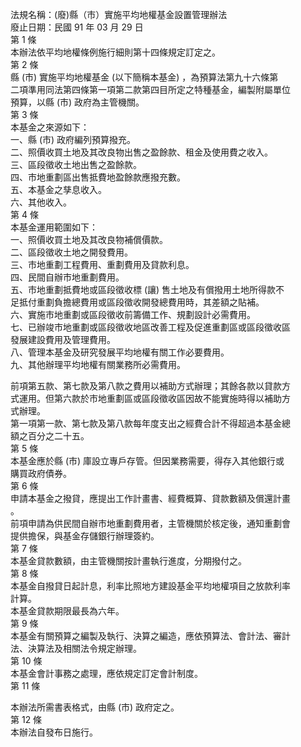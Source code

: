 法規名稱：(廢)縣（市）實施平均地權基金設置管理辦法  
廢止日期：民國 91 年 03 月 29 日  
第 1 條  
本辦法依平均地權條例施行細則第十四條規定訂定之。  
第 2 條  
縣 (市) 實施平均地權基金 (以下簡稱本基金) ，為預算法第九十六條第  
二項準用同法第四條第一項第二款第四目所定之特種基金，編製附屬單位  
預算，以縣 (市) 政府為主管機關。  
第 3 條  
本基金之來源如下：  
一、縣 (市) 政府編列預算撥充。  
二、照價收買土地及其改良物出售之盈餘款、租金及使用費之收入。  
三、區段徵收土地出售之盈餘款。  
四、市地重劃區出售抵費地盈餘款應撥充數。  
五、本基金之孳息收入。  
六、其他收入。  
第 4 條  
本基金運用範圍如下：  
一、照價收買土地及其改良物補償價款。  
二、區段徵收土地之開發費用。  
三、市地重劃工程費用、重劃費用及貸款利息。  
四、民間自辦市地重劃費用。  
五、市地重劃抵費地或區段徵收標 (讓) 售土地及有償撥用土地所得款不  
足抵付重劃負擔總費用或區段徵收開發總費用時，其差額之貼補。  
六、實施市地重劃或區段徵收前籌備工作、規劃設計必需費用。  
七、已辦竣市地重劃或區段徵收地區改善工程及促進重劃區或區段徵收區  
發展建設費用及管理費用。  
八、管理本基金及研究發展平均地權有關工作必要費用。  
九、其他辦理平均地權有關業務所必需費用。  


前項第五款、第七款及第八款之費用以補助方式辦理；其餘各款以貸款方  
式運用。但第六款於市地重劃區或區段徵收區因故不能實施時得以補助方  
式辦理。  
第一項第一款、第七款及第八款每年度支出之經費合計不得超過本基金總  
額之百分之二十五。  
第 5 條  
本基金應於縣 (市) 庫設立專戶存管。但因業務需要，得存入其他銀行或  
購買政府債券。  
第 6 條  
申請本基金之撥貸，應提出工作計畫書、經費概算、貸款數額及償還計畫  
。  
前項申請為供民間自辦市地重劃費用者，主管機關於核定後，通知重劃會  
提供擔保，與基金存儲銀行辦理簽約。  
第 7 條  
本基金貸款數額，由主管機關按計畫執行進度，分期撥付之。  
第 8 條  
本基金自撥貸日起計息，利率比照地方建設基金平均地權項目之放款利率  
計算。  
本基金貸款期限最長為六年。  
第 9 條  
本基金有關預算之編製及執行、決算之編造，應依預算法、會計法、審計  
法、決算法及相關法令規定辦理。  
第 10 條  
本基金會計事務之處理，應依規定訂定會計制度。  
第 11 條  


本辦法所需書表格式，由縣 (市) 政府定之。  
第 12 條  
本辦法自發布日施行。  


